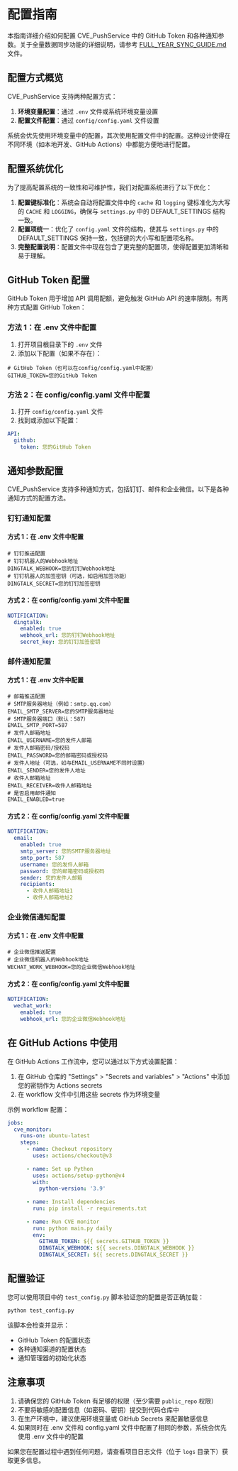 # 配置指南

本指南详细介绍如何配置 CVE_PushService 中的 GitHub Token 和各种通知参数。关于全量数据同步功能的详细说明，请参考 [FULL_YEAR_SYNC_GUIDE.md](FULL_YEAR_SYNC_GUIDE.md) 文件。

## 配置方式概览

CVE_PushService 支持两种配置方式：

1. **环境变量配置**：通过 `.env` 文件或系统环境变量设置
2. **配置文件配置**：通过 `config/config.yaml` 文件设置

系统会优先使用环境变量中的配置，其次使用配置文件中的配置。这种设计使得在不同环境（如本地开发、GitHub Actions）中都能方便地进行配置。

## 配置系统优化

为了提高配置系统的一致性和可维护性，我们对配置系统进行了以下优化：

1. **配置键标准化**：系统会自动将配置文件中的 `cache` 和 `logging` 键标准化为大写的 `CACHE` 和 `LOGGING`，确保与 `settings.py` 中的 DEFAULT_SETTINGS 结构一致。
2. **配置项统一**：优化了 `config.yaml` 文件的结构，使其与 `settings.py` 中的 DEFAULT_SETTINGS 保持一致，包括键的大小写和配置项名称。
3. **完整配置说明**：配置文件中现在包含了更完整的配置项，使得配置更加清晰和易于理解。

## GitHub Token 配置

GitHub Token 用于增加 API 调用配额，避免触发 GitHub API 的速率限制。有两种方式配置 GitHub Token：

### 方法 1：在 .env 文件中配置

1. 打开项目根目录下的 `.env` 文件
2. 添加以下配置（如果不存在）：

```
# GitHub Token（也可以在config/config.yaml中配置）
GITHUB_TOKEN=您的GitHub Token
```

### 方法 2：在 config/config.yaml 文件中配置

1. 打开 `config/config.yaml` 文件
2. 找到或添加以下配置：

```yaml
API:
  github:
    token: 您的GitHub Token
```

## 通知参数配置

CVE_PushService 支持多种通知方式，包括钉钉、邮件和企业微信。以下是各种通知方式的配置方法。

### 钉钉通知配置

#### 方式 1：在 .env 文件中配置

```
# 钉钉推送配置
# 钉钉机器人的Webhook地址
DINGTALK_WEBHOOK=您的钉钉Webhook地址
# 钉钉机器人的加签密钥（可选，如启用加签功能）
DINGTALK_SECRET=您的钉钉加签密钥
```

#### 方式 2：在 config/config.yaml 文件中配置

```yaml
NOTIFICATION:
  dingtalk:
    enabled: true
    webhook_url: 您的钉钉Webhook地址
    secret_key: 您的钉钉加签密钥
```

### 邮件通知配置

#### 方式 1：在 .env 文件中配置

```
# 邮箱推送配置
# SMTP服务器地址（例如：smtp.qq.com）
EMAIL_SMTP_SERVER=您的SMTP服务器地址
# SMTP服务器端口（默认：587）
EMAIL_SMTP_PORT=587
# 发件人邮箱地址
EMAIL_USERNAME=您的发件人邮箱
# 发件人邮箱密码/授权码
EMAIL_PASSWORD=您的邮箱密码或授权码
# 发件人地址（可选，如与EMAIL_USERNAME不同时设置）
EMAIL_SENDER=您的发件人地址
# 收件人邮箱地址
EMAIL_RECEIVER=收件人邮箱地址
# 是否启用邮件通知
EMAIL_ENABLED=true
```

#### 方式 2：在 config/config.yaml 文件中配置

```yaml
NOTIFICATION:
  email:
    enabled: true
    smtp_server: 您的SMTP服务器地址
    smtp_port: 587
    username: 您的发件人邮箱
    password: 您的邮箱密码或授权码
    sender: 您的发件人邮箱
    recipients:
      - 收件人邮箱地址1
      - 收件人邮箱地址2
```

### 企业微信通知配置

#### 方式 1：在 .env 文件中配置

```
# 企业微信推送配置
# 企业微信机器人的Webhook地址
WECHAT_WORK_WEBHOOK=您的企业微信Webhook地址
```

#### 方式 2：在 config/config.yaml 文件中配置

```yaml
NOTIFICATION:
  wechat_work:
    enabled: true
    webhook_url: 您的企业微信Webhook地址
```

## 在 GitHub Actions 中使用

在 GitHub Actions 工作流中，您可以通过以下方式设置配置：

1. 在 GitHub 仓库的 "Settings" > "Secrets and variables" > "Actions" 中添加您的密钥作为 Actions secrets
2. 在 workflow 文件中引用这些 secrets 作为环境变量

示例 workflow 配置：

```yaml
jobs:
  cve_monitor:
    runs-on: ubuntu-latest
    steps:
      - name: Checkout repository
        uses: actions/checkout@v3
        
      - name: Set up Python
        uses: actions/setup-python@v4
        with:
          python-version: '3.9'
          
      - name: Install dependencies
        run: pip install -r requirements.txt
        
      - name: Run CVE monitor
        run: python main.py daily
        env:
          GITHUB_TOKEN: ${{ secrets.GITHUB_TOKEN }}
          DINGTALK_WEBHOOK: ${{ secrets.DINGTALK_WEBHOOK }}
          DINGTALK_SECRET: ${{ secrets.DINGTALK_SECRET }}
```

## 配置验证

您可以使用项目中的 `test_config.py` 脚本验证您的配置是否正确加载：

```bash
python test_config.py
```

该脚本会检查并显示：
- GitHub Token 的配置状态
- 各种通知渠道的配置状态
- 通知管理器的初始化状态

## 注意事项

1. 请确保您的 GitHub Token 有足够的权限（至少需要 `public_repo` 权限）
2. 不要将敏感的配置信息（如密码、密钥）提交到代码仓库中
3. 在生产环境中，建议使用环境变量或 GitHub Secrets 来配置敏感信息
4. 如果同时在 .env 文件和 config.yaml 文件中配置了相同的参数，系统会优先使用 .env 文件中的配置

如果您在配置过程中遇到任何问题，请查看项目日志文件（位于 `logs` 目录下）获取更多信息。